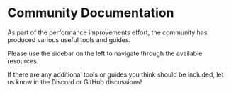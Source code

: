 # Community Documentation

As part of the performance improvements effort, the community has produced various useful tools and guides.

Please use the sidebar on the left to navigate through the available resources.

If there are any additional tools or guides you think should be included, let us know in the Discord or GitHub discussions!
